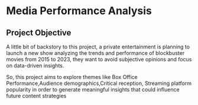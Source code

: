 # Media Performance Analysis
## Project Objective
A little bit of backstory to this project, a private entertainment is planning to launch a new show analyzing the trends and performance of blockbuster movies from 2015 to 2023, they want to avoid subjective opinions and focus on data-driven insights.

So, this project aims to explore themes like Box Office Performance,Audience demographics,Critical reception, Streaming platform popularity in order to generate meaningful insights that could influence future content strategies
